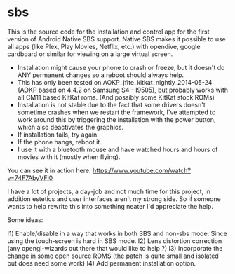 sbs
===

This is the source code for the installation and control app for the first version of Android Native SBS support. Native SBS makes 
it possible to use all apps (like Plex, Play Movies, Netflix, etc.) with opendive, google cardboard or similar for viewing on a large virtual screen.

- Installation might cause your phone to crash or freeze, but it doesn't do ANY permanent changes so a reboot should
  always help.
- This has only been tested on AOKP_jflte_kitkat_nightly_2014-05-24 (AOKP based on 4.4.2 on Samsung S4 - I9505), but probably works with
  all CM11 based KitKat roms. (And possibly some KitKat stock ROMs)
- Installation is not stable due to the fact that some drivers doesn't sometime crashes when we restart the framework, I've attempted
  to work around this by triggering the installation with the power button, which also deactivates the graphics.
- If installation fails, try again.
- If the phone hangs, reboot it.
- I use it with a bluetooth mouse and have watched hours and hours of movies with it (mostly when flying).

You can see it in action here: https://www.youtube.com/watch?v=74F7AbyVFl0

I have a lot of projects, a day-job and not much time for this project, in addition estetics and user interfaces aren't my 
strong side. So if someone wants to help rewrite this into something neater I'd appreciate the help.

Some ideas:

I1) Enable/disable in a way that works in both SBS and non-sbs mode. Since using the touch-screen is hard in SBS mode.
I2) Lens distortion correction (any opengl-wizards out there that would like to help ?)
I3) Incorporate the change in some open source ROMS (the patch is quite small and isolated but does need some work)
I4) Add permanent installation option.

